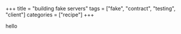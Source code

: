 +++
title = "building fake servers"
tags = ["fake", "contract", "testing", "client"]
categories = ["recipe"]
+++

hello
